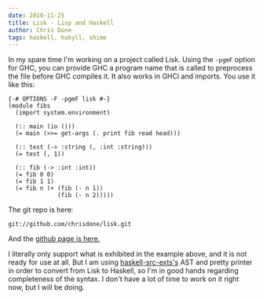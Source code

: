 ```yaml
---
date: 2010-11-25
title: Lisk - Lisp and Haskell
author: Chris Done
tags: haskell, hakyll, shime
---
```


In my spare time I'm working on a project called Lisk. Using the
`-pgmF` option for GHC, you can provide GHC a program name that is
called to preprocess the file before GHC compiles it. It also works in
GHCi and imports. You use it like this:

    {-# OPTIONS -F -pgmF lisk #-}
    (module fibs
      (import system.environment)

      (:: main (io ()))
      (= main (>>= get-args (. print fib read head)))

      (:: test (-> :string (, :int :string)))
      (= test (, 1))

      (:: fib (-> :int :int))
      (= fib 0 0)
      (= fib 1 1)
      (= fib n (+ (fib (- n 1))
                  (fib (- n 2)))))

The git repo is here:

    git://github.com/chrisdone/lisk.git

And the [github page is here.](https://github.com/chrisdone/lisk)

I literally only support what is exhibited in the example above, and
it is not ready for use at all. But I am using
[haskell-src-exts's](http://hackage.haskell.org/package/haskell-src-exts)
AST and pretty printer in order to convert from Lisk to Haskell, so
I'm in good hands regarding completeness of the syntax. I don't have a
lot of time to work on it right now, but I will be doing.
